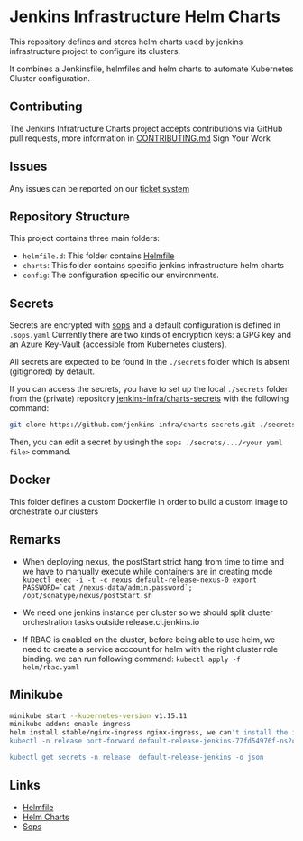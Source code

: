 # Jenkins Infrastructure Helm Charts

This repository defines and stores helm charts used by jenkins infrastructure project to configure its clusters.

It combines a Jenkinsfile, helmfiles and helm charts to automate Kubernetes Cluster configuration.

## Contributing

The Jenkins Infratructure Charts project accepts contributions via GitHub pull requests, more information in [CONTRIBUTING.md](https://github.com/jenkins-infra/charts/blob/master/CONTRIBUTING.md)
Sign Your Work

## Issues

Any issues can be reported on our [ticket system](https://issues.jenkins-ci.org/projects/INFRA/)

## Repository Structure

This project contains three main folders:

* `helmfile.d`: This folder contains [Helmfile](https://github.com/roboll/helmfile)
* `charts`: This folder contains specific jenkins infrastructure helm charts
* `config`: The configuration specific our environments.

## Secrets

Secrets are encrypted with [sops](https://github.com/mozilla/sops) and a default configuration is defined in `.sops.yaml`
Currently there are two kinds of encryption keys: a GPG key and an Azure Key-Vault (accessible from Kubernetes clusters).

All secrets are expected to be found in the `./secrets` folder which is absent (gitignored) by default.

If you can access the secrets, you have to set up the local `./secrets` folder from the (private) repository [jenkins-infra/charts-secrets](https://github.com/jenkins-infra/charts-secrets.git) with the following command:

```bash
git clone https://github.com/jenkins-infra/charts-secrets.git ./secrets
```

Then, you can edit a secret by usingh the `sops ./secrets/.../<your yaml file>` command.

## Docker

This folder defines a custom Dockerfile in order to build a custom image to orchestrate our clusters

## Remarks

* When deploying nexus, the postStart strict hang from time to time and we have to manually execute while containers are in creating mode
```kubectl exec -i -t -c nexus default-release-nexus-0 export PASSWORD=`cat /nexus-data/admin.password`; /opt/sonatype/nexus/postStart.sh```

* We need one jenkins instance per cluster so we should split cluster orchestration tasks outside release.ci.jenkins.io

* If RBAC is enabled on the cluster, before being able to use helm, we need to create a service acccount for helm with the right cluster role binding.
we can run following command: ```kubectl apply -f helm/rbac.yaml```

## Minikube

```bash
minikube start --kubernetes-version v1.15.11
minikube addons enable ingress
helm install stable/nginx-ingress nginx-ingress, we can't install the ingress defined in this repository for testing servers
kubectl -n release port-forward default-release-jenkins-77fd54976f-ns2c6 8081:8080

kubectl get secrets -n release  default-release-jenkins -o json
```

## Links

* [Helmfile](https://github.com/roboll/helmfile)
* [Helm Charts](https://github.com/helm/charts)
* [Sops](https://github.com/mozilla/sops)

